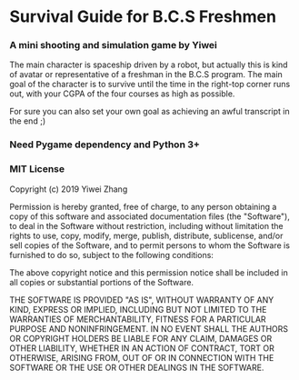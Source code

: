 # Survival Guide for B.C.S Freshmen
### A mini shooting and simulation game by Yiwei

The main character is spaceship driven by a robot, but actually this is kind of avatar or representative of a freshman in the B.C.S program. The main goal of the character is to survive until the time in the right-top corner runs out, with your CGPA of the four courses as high as possible. 

For sure you can also set your own goal as achieving an awful transcript in the end ;)

### Need Pygame dependency and Python 3+
 	


### MIT License

Copyright (c) 2019 Yiwei Zhang

Permission is hereby granted, free of charge, to any person obtaining a copy
of this software and associated documentation files (the "Software"), to deal
in the Software without restriction, including without limitation the rights
to use, copy, modify, merge, publish, distribute, sublicense, and/or sell
copies of the Software, and to permit persons to whom the Software is
furnished to do so, subject to the following conditions:

The above copyright notice and this permission notice shall be included in all
copies or substantial portions of the Software.

THE SOFTWARE IS PROVIDED "AS IS", WITHOUT WARRANTY OF ANY KIND, EXPRESS OR
IMPLIED, INCLUDING BUT NOT LIMITED TO THE WARRANTIES OF MERCHANTABILITY,
FITNESS FOR A PARTICULAR PURPOSE AND NONINFRINGEMENT. IN NO EVENT SHALL THE
AUTHORS OR COPYRIGHT HOLDERS BE LIABLE FOR ANY CLAIM, DAMAGES OR OTHER
LIABILITY, WHETHER IN AN ACTION OF CONTRACT, TORT OR OTHERWISE, ARISING FROM,
OUT OF OR IN CONNECTION WITH THE SOFTWARE OR THE USE OR OTHER DEALINGS IN THE
SOFTWARE.
